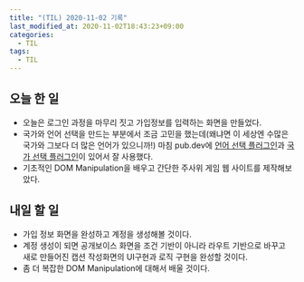 ```yaml
---
title: "(TIL) 2020-11-02 기록"
last_modified_at: 2020-11-02T18:43:23+09:00
categories:
  - TIL
tags:
  - TIL
---
```


## 오늘 한 일

- 오늘은 로그인 과정을 마무리 짓고 가입정보를 입력하는 화면을 만들었다.
- 국가와 언어 선택을 만드는 부분에서 조금 고민을 했는데(왜냐면 이 세상엔 수많은 국가와 그보다 더 많은 언어가 있으니까!) 마침 pub.dev에 [언어 선택 플러그인](https://pub.dev/packages/language_pickers)과 [국가 선택 플러그인](https://pub.dev/packages/country_pickers)이 있어서 잘 사용했다.
- 기초적인 DOM Manipulation을 배우고 간단한 주사위 게임 웹 사이트를 제작해보았다.
## 내일 할 일
- 가입 정보 화면을 완성하고 계정을 생성해볼 것이다.
- 계정 생성이 되면 공개보이스 화면을 조건 기반이 아니라 라우트 기반으로 바꾸고 새로 만들어진 캡션 작성화면의 UI구현과 로직 구현을 완성할 것이다.
- 좀 더 복잡한 DOM Manipulation에 대해서 배울 것이다.